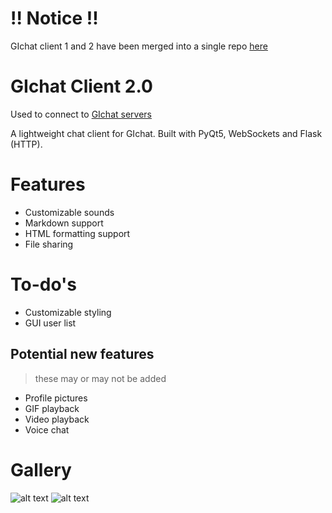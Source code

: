 # !! Notice !!
GIchat client 1 and 2 have been merged into a single repo [here](https://github.com/HazmatPants/GIchat-client)

# GIchat Client 2.0
Used to connect to [GIchat servers](https://github.com/HazmatPants/GIchat-server)

A lightweight chat client for GIchat. Built with PyQt5, WebSockets and Flask (HTTP).

# Features
- Customizable sounds
- Markdown support
- HTML formatting support
- File sharing

# To-do's
- Customizable styling
- GUI user list

## Potential new features
> these may or may not be added
- Profile pictures
- GIF playback
- Video playback
- Voice chat


# Gallery
![alt text](https://hazmatpants.github.io/images/gichat_funny.png)
![alt text](https://hazmatpants.github.io/images/gichat_images.png)
